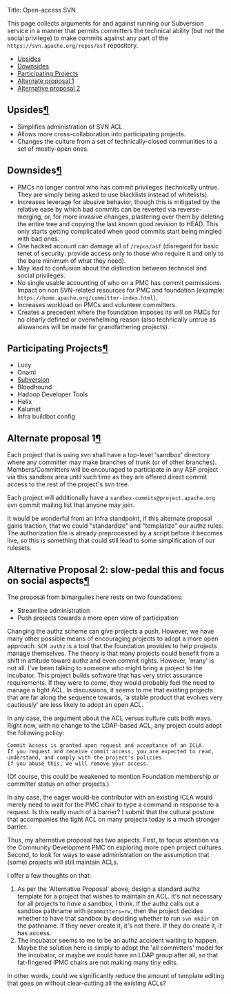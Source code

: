 Title: Open-access SVN

This page collects arguments for and against running our Subversion service in a manner that permits committers the technical
ability (but not the social privilege) to make commits against any part of the `https://svn.apache.org/repos/asf` repository.

<ul>
<li><a href="#upsides">Upsides</a></li>
<li><a href="#downsides">Downsides</a></li>
<li><a href="#participating-projects">Participating Projects</a></li>
<li><a href="#alternate-proposal-1">Alternate proposal 1</a></li>
<li><a href="#alternative-proposal-2-slow-pedal-this-idea-and-focus-on-social-aspects-bimargulies">Alternative proposal 2</a></li>
</ul>

<h2 id="upsides">Upsides<a class="headerlink" href="#upsides" title="Permanent link">&para;</a></h2>

  - Simplifies administration of SVN ACL.
  - Allows more cross-collaboration into participating projects.
  - Changes the culture from a set of technically-closed communities to a set of mostly-open ones.

<h2 id="downsides">Downsides<a class="headerlink" href="#downsides" title="Permanent link">&para;</a></h2>

  - PMCs no longer control who has commit privileges (technically untrue. They are simply being asked to use blacklists instead of whitelists).
  - Increases leverage for abusive behavior, though this is mitigated by the relative ease by which bad commits can be reverted via reverse-merging, or, for more invasive changes, plastering over them by deleting the entire tree and copying the last known good revision to HEAD. This only starts getting complicated when good commits start being mingled with bad ones.
  - One hacked account can damage all of `/repos/asf` (disregard for basic tenet of security: provide access only to those who require it and only to the bare minimum of what they need).
  - May lead to confusion about the distinction between technical and social privileges.
  - No single usable accounting of who on a PMC has commit permissions. Impact on non SVN-related resources for PMC and foundation (example: `https://home.apache.org/committer-index.html`). 
  - Increases workload on PMCs and volunteer committers.
  - Creates a precedent where the foundation imposes its will on PMCs for no clearly defined or overwhelming reason (also technically untrue as allowances will be made for grandfathering projects).

<h2 id="participating-projects">Participating Projects<a class="headerlink" href="#participating-projects" title="Permanent link">&para;</a></h2>

  - Lucy
  - Onami
  - <a href="https://svn.apache.org/r1427834">Subversion</a>
  - Bloodhound
  - Hadoop Developer Tools
  - Helix
  - Kalumet
  - Infra buildbot config</li>

<h2 id="alternate-proposal-1">Alternate proposal 1<a class="headerlink" href="#alternate-proposal-1" title="Permanent link">&para;</a></h2>

Each project that is using svn shall have a top-level 'sandbox' directory where any committer may make branches of trunk (or of other branches). Members/Committers will be encouraged to participate in any ASF project via this sandbox area until such time as they are offered direct commit access to the rest of the project's svn tree.

Each project will additionally have a `sandbox-commits@project.apache.org` svn commit mailing list that anyone may join.

It would be wonderful from an Infra standpoint, if this alternate proposal gains traction, that we could "standardize" and "templatize" our authz rules. The authorization file is already preprocessed by a script before it becomes live, so this is something that could still lead to some simplification of our rulesets.

<h2 id="alternative-proposal-2-slow-pedal-this-idea-and-focus-on-social-aspects-bimargulies">Alternative Proposal 2: slow-pedal this and focus on social aspects<a class="headerlink" href="#alternative-proposal-2-slow-pedal-this-idea-and-focus-on-social-aspects-bimargulies" title="Permanent link">&para;</a></h2>

The  proposal from bimargulies here rests on two foundations:

  - Streamline administration
  - Push projects towards a more open view of participation

 Changing the authz scheme can give projects a push. However, we have many other possible means of encouraging projects to adopt a more open approach. `SCM authz` is a tool that the foundation provides to help projects manage themselves. The theory is that many projects could benefit from a shift in attitude toward authz and even commit rights. However, 'many' is not all. I've been talking to someone who might bring a project to the incubator. This project builds software that has very strict assurance requirements. If they were to come, they would probably feel the need to manage a tight ACL. In discussions, it seems to me that existing projects that are far along the sequence towards, 'a stable product that evolves very cautiously' are less likely to adopt an open ACL.

In any case, the argument about the ACL versus culture cuts both ways. Right now, with no change to the LDAP-based ACL, any project could adopt the following policy:

```
Commit Access is granted upon request and acceptance of an ICLA. 
If you request and receive commit access, you are expected to read, understand, and comply with the project's policies. 
If you abuse this, we will remove your access.
```

(Of course, this could be weakened to mention Foundation membership or committer status on other projects.) 

In any case, the eager would-be contributor with an existing ICLA would merely need to wait for the PMC chair to type a command in response to a request. Is this really much of a barrier? I submit that the cultural posture that accompanies the tight ACL on many projects today is a much stronger barrier.

Thus, my alternative proposal has two aspects. First, to focus attention via the Community Development PMC on exploring more open project cultures. Second, to look for ways to ease administration on the assumption that (some) projects will still maintain ACLs.

I offer a few thoughts on that:

  1. As per the 'Alternative Proposal' above, design a standard authz template for a project that wishes to maintain an ACL. It's not necessary for all projects to <em>have</em> a sandbox, I think. If the authz calls out a sandbox pathname with `@committers=rw`, then the project decides whether to have that sandbox by deciding whether to run `svn mkdir` on the pathname. If they never create it, it's not there. If they do create it, it has access.
  2. The incubator seems to me to be an authz accident waiting to happen. Maybe the solution here is simply to adopt the 'all committers' model for the incubator, or maybe we could have an LDAP group after all, so that fat-fingered IPMC chairs are not making many tiny edits.

In other words, could we significantly reduce the amount of template editing that goes on without clear-cutting all the existing ACLs?
